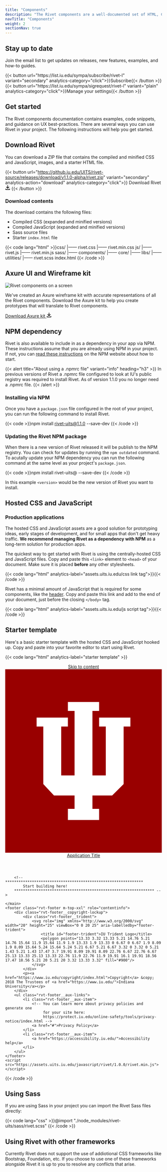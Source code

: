 ```yaml
---
title: "Components"
description: "The Rivet components are a well-documented set of HTML, CSS, and JavaScript assets."
navTitle: "Components"
weight: 2
sectionNav: true
---
```

## Stay up to date
Join the email list to get updates on releases, new features, examples, and how-to guides.

<div class="rvt-button-group">
{{< button url="https://list.iu.edu/sympa/subscribe/rivet-l" variant="secondary" analytics-category="click">}}Subscribe{{< /button >}}
{{< button url="https://list.iu.edu/sympa/sigrequest/rivet-l" variant="plain" analytics-category="click">}}Manage your settings{{< /button >}}
</div>

## Get started
The Rivet components documentation contains examples, code snippets, and guidance on UX best-practices. There are several ways you can use Rivet in your project. The following instructions will help you get started.

## Download Rivet
You can download a ZIP file that contains the compiled and minified CSS and JavaScript, images, and a starter HTML file.

{{< button url="https://github.iu.edu/UITS/rivet-source/releases/download/v1.1.0-alpha/rivet.zip" variant="secondary" analytics-action="download" analytics-category="click">}}
    <span class="rvt-m-right-xs">Download Rivet</span>
    <svg role="img" alt="" xmlns="http://www.w3.org/2000/svg" width="16" height="16" viewBox="0 0 16 16">
        <g fill="currentColor">
            <path d="M14.25,11a1,1,0,0,0-1,1v1H2.75V12a1,1,0,0,0-2,0v1.75A1.25,1.25,0,0,0,2,15H14a1.25,1.25,0,0,0,1.25-1.25V12A1,1,0,0,0,14.25,11Z"/>
            <path d="M7.29,10.71a1,1,0,0,0,1.41,0l4-4a1,1,0,0,0-1.41-1.41L9,7.59V1A1,1,0,0,0,7,1V7.59L4.71,5.29A1,1,0,0,0,3.29,6.71Z"/>
        </g>
    </svg>
{{< /button >}}

### Download contents
The download contains the following files:

- Compiled CSS (expanded and minified versions)
- Compiled JavaScript (expanded and minified versions)
- Sass source files
- Starter `index.html` file

{{< code lang="html" >}}css/
  |—— rivet.css
  |—— rivet.min.css
js/
  |—— rivet.js
  |—— rivet.min.js
sass/
  |—— components/
  |—— core/
  |—— libs/
  |—— utilities/
  |—— rivet.scss
index.html
{{< /code >}}

## Axure UI and Wireframe kit
<div class="rvt-grid rvt-m-top-xl">
    <div class="rvt-grid__item-4-md-up">
        <img src="../img/docs/rvtd-htu-example-axure.png" alt="Rivet components on a screen">
    </div>
    <div class="rvt-grid__item-7-md-up rvt-grid__item--last">
        <p>We've created an Axure wireframe kit with accurate representations of all the Rivet components. Download the Axure
            kit to help you create prototypes that will translate to Rivet components.</p>
        <a
            href="https://github.iu.edu/UITS/rivet/releases/download/v1.0.0/rivet-axure-1.0.rp"
            class="rvt-button rvt-button--secondary rvt-m-top-md"
        >
            <span class="rvt-m-right-xs">Download Axure kit</span>
            <svg role="img" alt="" xmlns="http://www.w3.org/2000/svg" width="16" height="16" viewBox="0 0 16 16">
                <g fill="currentColor">
                    <path d="M14.25,11a1,1,0,0,0-1,1v1H2.75V12a1,1,0,0,0-2,0v1.75A1.25,1.25,0,0,0,2,15H14a1.25,1.25,0,0,0,1.25-1.25V12A1,1,0,0,0,14.25,11Z"/>
                    <path d="M7.29,10.71a1,1,0,0,0,1.41,0l4-4a1,1,0,0,0-1.41-1.41L9,7.59V1A1,1,0,0,0,7,1V7.59L4.71,5.29A1,1,0,0,0,3.29,6.71Z"/>
                </g>
            </svg>
        </a>
    </div>
</div>

## NPM dependency
Rivet is also available to include in as a dependency in your app via NPM. These instructions assume that you are already using NPM in your project. If not, you can [read these instructions](https://docs.npmjs.com/cli/init) on the NPM website about how to start.

{{< alert title="About using a .npmrc file" variant="info" heading="h3" >}}
In previous versions of Rivet a .npmrc file configured to look at IU's public registry was required to install Rivet. As of version 1.1.0 you no longer need a .npmrc file.
{{< /alert >}}

### Installing via NPM
Once you have a `package.json` file configured in the root of your project, you can run the following command to install Rivet.

{{< code >}}npm install rivet-uits@1.1.0 --save-dev
{{< /code >}}

### Updating the Rivet NPM package
When there is a new version of Rivet released it will be publish to the NPM registry. You can check for updates by running the `npm outdated` command. To acutally update your NPM dependency you can run the following command at the same level as your project's `package.json`.

{{< code >}}npm install rivet-uits@<version> --save-dev
{{< /code >}}

In this example `<version>` would be the new version of Rivet you want to install.

## Hosted CSS and JavaScript
<div class="rvt-alert rvt-alert--message rvt-m-bottom-md rvt-m-top-sm" aria-labelledby="warning-alert-title">
    <h3 class="rvt-alert__title" id="warning-alert-title">Production applications </h3>
    <p class="rvt-alert__message">The hosted CSS and JavaScript assets are a good solution for prototyping ideas, early stages of development, and for small apps that don't get heavy traffic. <strong>We recommend managing Rivet as a dependency with NPM</strong> as a long-term solution for production apps.</p>
</div>

The quickest way to get started with Rivet is using the centrally-hosted CSS and JavaScript files. Copy and paste this `<link>` element to `<head>` of your document. Make sure it is placed **before** any other stylesheets.

{{< code lang="html" analytics-label="assets.uits.iu.edu/css link tag">}}<link rel="stylesheet" href="https://assets.uits.iu.edu/css/rivet/1.0.0/rivet.min.css">{{< /code >}}

Rivet has a minimal amount of JavaScript that is required for some components, like the [header](../components/navigation/header). Copy and paste this link and add to the end of your document, just before the closing `</body>` tag.

{{< code lang="html" analytics-label="assets.uits.iu.edu/js script tag">}}<script src="https://assets.uits.iu.edu/javascript/rivet/1.0.0/rivet.min.js"></script>{{< /code >}}

## Starter template
Here's a basic starter template with the hosted CSS and JavaScript hooked up. Copy and paste into your favorite editor to start using Rivet.

{{< code lang="html" analytics-label="starter template" >}}<!DOCTYPE html>
<html lang="en-US">
<head>
    <meta charset="utf-8">
    <meta http-equiv="X-UA-Compatible" content="IE=edge">
    <meta name="viewport" content="width=device-width, initial-scale=1.0">
    <link rel="stylesheet" href="https://assets.uits.iu.edu/css/rivet/1.0.0/rivet.min.css">
    <title>Rivet starter file</title>
</head>
<body>
    <header class="rvt-header" role="banner">
        <a class="rvt-skip-link" href="#main-content">Skip to content</a>
        <div class="rvt-header__trident">
            <svg role="img" class="rvt-header__trident-logo" xmlns="http://www.w3.org/2000/svg" viewBox="0 0 41 48" aria-describedby="iu-logo">
                <title id="iu-logo">Indiana University Logo</title>
                <rect width="41" height="48" fill="#900"/>
                <polygon points="24.59 12.64 24.59 14.98 26.34 14.98 26.34 27.78 22.84 27.78 22.84 10.9 24.59 10.9 24.59 8.57 16.41 8.57 16.41 10.9 18.16 10.9 18.16 27.78 14.66 27.78 14.66 14.98 16.41 14.98 16.41 12.64 8.22 12.64 8.22 14.98 9.97 14.98 9.97 30.03 12.77 33.02 18.16 33.02 18.16 36.52 16.41 36.52 16.41 39.43 24.59 39.43 24.59 36.52 22.84 36.52 22.84 33.02 28 33.02 31.01 30.03 31.01 14.98 32.78 14.98 32.78 12.64 24.59 12.64" fill="#fff"/>
            </svg>
        </div>
        <span class="rvt-header__title">
            <a href="#0">Application Title</a>
        </span>
    </header>
    <main role="main" id="main-content">

        <!-- **************************************************************
            Start building here!
        *************************************************************** -->

    </main>
    <footer class="rvt-footer m-top-xxl" role="contentinfo">
        <div class="rvt-footer__copyright-lockup">
            <div class="rvt-footer__trident">
                <svg role="img" xmlns="http://www.w3.org/2000/svg" width="20" height="25" viewBox="0 0 20 25" aria-labelledby="footer-trident">
                    <title id="footer-trident">IU Trident Logo</title>
                    <polygon points="13.33 3.32 13.33 5.21 14.76 5.21 14.76 15.64 11.9 15.64 11.9 1.9 13.33 1.9 13.33 0 6.67 0 6.67 1.9 8.09 1.9 8.09 15.64 5.24 15.64 5.24 5.21 6.67 5.21 6.67 3.32 0 3.32 0 5.21 1.43 5.21 1.43 17.47 3.7 19.91 8.09 19.91 8.09 22.76 6.67 22.76 6.67 25.13 13.33 25.13 13.33 22.76 11.9 22.76 11.9 19.91 16.1 19.91 18.56 17.47 18.56 5.21 20 5.21 20 3.32 13.33 3.32" fill="#900"/>
                </svg>
            </div>
            <p><a href="https://www.iu.edu/copyright/index.html">Copyright</a> &copy; 2018 The Trustees of <a href="https://www.iu.edu/">Indiana University</a></p>
        </div>
        <ul class="rvt-footer__aux-links">
            <li class="rvt-footer__aux-item">
                <!-- You can learn more about privacy policies and generate one
                     for your site here:
                     https://protect.iu.edu/online-safety/tools/privacy-notice/index.html -->
                <a href="#">Privacy Policy</a>
            </li>
            <li class="rvt-footer__aux-item">
                <a href="https://accessibility.iu.edu/">Accessibility help</a>
            </li>
        </ul>
    </footer>
    <script src="https://assets.uits.iu.edu/javascript/rivet/1.0.0/rivet.min.js"></script>
</body>
</html>
{{< /code >}}

## Using Sass
If you are using Sass in your project you can import the Rivet Sass files directly:

{{< code lang="css" >}}@import "./node_modules/rivet-uits/sass/rivet.scss"
{{< /code >}}

## Using Rivet with other frameworks
Currently Rivet does not support the use of addiotional CSS frameworks like Bootstrap, Foundation, etc.  If you choose to use one of these frameworks alongside Rivet it is up to you to resolve any conflicts that arise.
